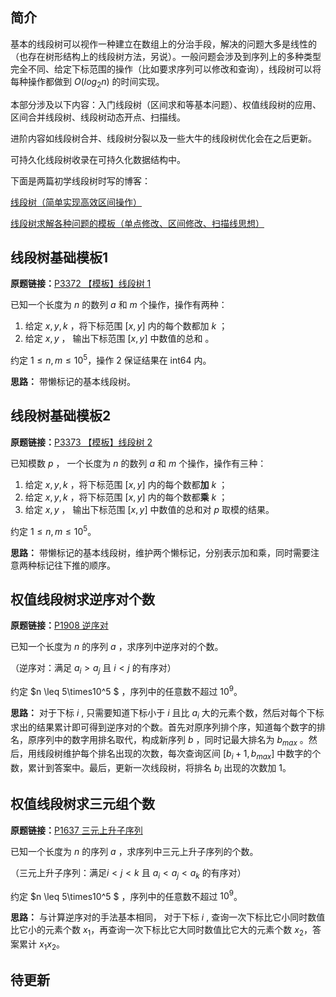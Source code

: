 ## 简介

基本的线段树可以视作一种建立在数组上的分治手段，解决的问题大多是线性的（也存在树形结构上的线段树方法，另说）。一般问题会涉及到序列上的多种类型完全不同、给定下标范围的操作（比如要求序列可以修改和查询），线段树可以将每种操作都做到 $O(log_2n)$ 的时间实现。

本部分涉及以下内容：入门线段树（区间求和等基本问题）、权值线段树的应用、区间合并线段树、线段树动态开点、扫描线。

进阶内容如线段树合并、线段树分裂以及一些大牛的线段树优化会在之后更新。

可持久化线段树收录在可持久化数据结构中。

下面是两篇初学线段树时写的博客：

[线段树（简单实现高效区间操作）](https://blog.csdn.net/weixin_43843835/article/details/88750190)

[线段树求解各种问题的模板（单点修改、区间修改、扫描线思想）](https://blog.csdn.net/weixin_43843835/article/details/89607141)



## 线段树基础模板1

**原题链接：**[P3372 【模板】线段树 1](https://www.luogu.com.cn/problem/P3372)

已知一个长度为 $n$ 的数列 $a$ 和 $m$ 个操作，操作有两种：

1. 给定 $x,y,k$ ，将下标范围 $[x,y]$ 内的每个数都加 $k$ ；
2. 给定 $x,y$ ， 输出下标范围 $[x,y]$ 中数值的总和 。

约定 $1\leq n,m \leq 10^5$，操作 2 保证结果在 int64 内。

**思路：** 带懒标记的基本线段树。



## 线段树基础模板2

**原题链接：**[P3373 【模板】线段树 2](https://www.luogu.com.cn/problem/P3373)

已知模数 $p$ ， 一个长度为 $n$ 的数列 $a$ 和 $m$ 个操作，操作有三种：

1. 给定 $x,y,k$ ，将下标范围 $[x,y]$ 内的每个数都**加** $k$ ；
2. 给定 $x,y,k$ ，将下标范围 $[x,y]$ 内的每个数都**乘** $k$ ；
3. 给定 $x,y$ ， 输出下标范围 $[x,y]$ 中数值的总和对 $p$ 取模的结果。

约定 $1\leq n,m \leq 10^5$。

**思路：** 带懒标记的基本线段树，维护两个懒标记，分别表示加和乘，同时需要注意两种标记往下推的顺序。



## 权值线段树求逆序对个数

**原题链接：**[P1908 逆序对](https://www.luogu.com.cn/problem/P1908)

已知一个长度为 $n$ 的序列 $a$ ，求序列中逆序对的个数。

（逆序对：满足 $a_i>a_j$ 且 $i<j$ 的有序对）

约定 $n \leq 5\times10^5 $ ，序列中的任意数不超过 $10^9$。

**思路：** 对于下标 $i$ , 只需要知道下标小于 $i$ 且比 $a_i$ 大的元素个数，然后对每个下标求出的结果累计即可得到逆序对的个数。首先对原序列排个序，知道每个数字的排名，原序列中的数字用排名取代，构成新序列 $b$ ，同时记最大排名为 $b_{max}$ 。然后，用线段树维护每个排名出现的次数，每次查询区间 $[b_i+1, b_{max}]$ 中数字的个数，累计到答案中。最后，更新一次线段树，将排名 $b_i$ 出现的次数加 $1$。



## 权值线段树求三元组个数

**原题链接：**[P1637 三元上升子序列](https://www.luogu.com.cn/problem/P1637)

已知一个长度为 $n$ 的序列 $a$ ，求序列中三元上升子序列的个数。

（三元上升子序列：满足$i<j<k$ 且 $a_i < a_j < a_k$ 的有序对）

约定 $n \leq 5\times10^5 $ ，序列中的任意数不超过 $10^9$。

**思路：** 与计算逆序对的手法基本相同， 对于下标 $i$ , 查询一次下标比它小同时数值比它小的元素个数 $x_1$，再查询一次下标比它大同时数值比它大的元素个数 $x_2$，答案累计 $x_1x_2$。



## 待更新



